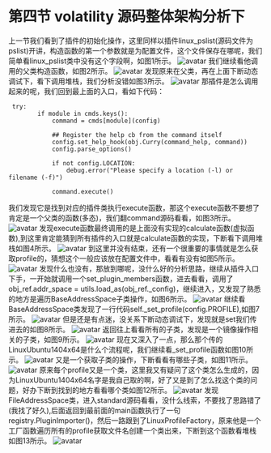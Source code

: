 # 第四节 volatility 源码整体架构分析下
上一节我们看到了插件的初始化操作，这里同样以插件linux_pslist(源码文件为pslist)开讲，构造函数的第一个参数就是为配置文件，这个文件保存在哪呢，我们简单看linux_pslist类中没有这个字段啊，如图1所示。
![avatar](https://github.com/haidragon/MemoryForensics/blob/master/pages/Chapter1/page4/images/1cof.png)
我们继续看他调用的父类构造函数，如图2所示。
![avatar](https://github.com/haidragon/MemoryForensics/blob/master/pages/Chapter1/page4/images/2cof.png)
发现原来在父类，再在上面下断动态调试下，看下调用堆栈，我们分析没错如图3所示。
![avatar](https://github.com/haidragon/MemoryForensics/blob/master/pages/Chapter1/page4/images/3cof.png)
那插件是怎么调用起来的呢，我们回到最上面的入口，看如下代码：
```
 try:
        if module in cmds.keys():
            command = cmds[module](config)

            ## Register the help cb from the command itself
            config.set_help_hook(obj.Curry(command_help, command))
            config.parse_options()

            if not config.LOCATION:
                debug.error("Please specify a location (-l) or filename (-f)")

            command.execute()
```
我们发现它是找到对应的插件类执行execute函数，那这个execute函数不要想了肯定是一个父类的函数(多态)，我们翻command源码看看，如图3所示。
![avatar](https://github.com/haidragon/MemoryForensics/blob/master/pages/Chapter1/page4/images/comd1.png)
发现execute函数最终调用的是上面没有实现的calculate函数(虚拟函数),到这里肯定能猜到所有插件的入口就是calculate函数的实现，下断看下调用堆栈如图4所示。
![avatar](https://github.com/haidragon/MemoryForensics/blob/master/pages/Chapter1/page4/images/comd2.png)
到这里并没有结束，还有一个很重要的事情就是怎么获取profile的，猜想这个一般应该放在配置文件中，看看有没有如图5所示。
![avatar](https://github.com/haidragon/MemoryForensics/blob/master/pages/Chapter1/page4/images/5.png)
发现什么也没有，那放到哪呢，没什么好的分析思路，继续从插件入口下手，一开始就调用一个set_plugin_members函数，进去看看，调用了 obj_ref.addr_space = utils.load_as(obj_ref._config)，继续进入，又发现了熟悉的地方是遍历BaseAddressSpace子类操作，如图6所示。
![avatar](https://github.com/haidragon/MemoryForensics/blob/master/pages/Chapter1/page4/images/6class.png)
继续看BaseAddressSpace类发现了一行代码self._set_profile(config.PROFILE),如图7所示。
![avatar](https://github.com/haidragon/MemoryForensics/blob/master/pages/Chapter1/page4/images/7file.png)
但是还是有点迷，没关系下断动态调试下，发现就是set我们传进去的如图8所示。
![avatar](https://github.com/haidragon/MemoryForensics/blob/master/pages/Chapter1/page4/images/8set.png)
返回往上看看所有的子类，发现是一个镜像操作相关的子类，如图9所示。
![avatar](https://github.com/haidragon/MemoryForensics/blob/master/pages/Chapter1/page4/images/9.png)
现在又深入了一点，那么那个传的LinuxUbuntu1404x64是什么个流程呢，我们继续看_set_profile函数如图10所示。
![avatar](https://github.com/haidragon/MemoryForensics/blob/master/pages/Chapter1/page4/images/10set.png)
又是一个获取子类的操作，下断看看有哪些子类，如图11所示。
![avatar](https://github.com/haidragon/MemoryForensics/blob/master/pages/Chapter1/page4/images/11.png)
原来每个profile又是一个类，这里我又有疑问了这个类怎么生成的，因为LinuxUbuntu1404x64名字是我自己取的啊，好了又是到了怎么找这个类的问题，好办下断到找到的地方看看哪个类如图12所示。
![avatar](https://github.com/haidragon/MemoryForensics/blob/master/pages/Chapter1/page4/images/12.png)
发现FileAddressSpace类，进入standard源码看看，没什么线索，不要找了思路错了(我找了好久),后面返回到最前面的main函数执行了一句registry.PluginImporter()，然后一路跟到了LinuxProfileFactory，原来他是一个工厂函数遍历所有的profile获取文件名创建一个类出来，下断到这个函数看堆栈如图13所示。
![avatar](https://github.com/haidragon/MemoryForensics/blob/master/pages/Chapter1/page4/images/13.png)


